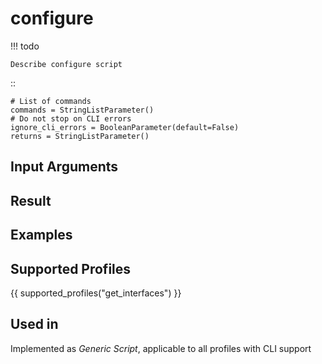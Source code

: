 

# configure

<!-- prettier-ignore -->
!!! todo

    Describe configure script

::

    # List of commands
    commands = StringListParameter()
    # Do not stop on CLI errors
    ignore_cli_errors = BooleanParameter(default=False)
    returns = StringListParameter()


## Input Arguments

## Result

## Examples

## Supported Profiles

{{ supported_profiles("get_interfaces") }}

## Used in

Implemented as *Generic Script*, applicable to all profiles
with CLI support
